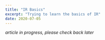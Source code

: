 ```yaml
---
title: "IR Basics"
excerpt: "Trying to learn the basics of IR"
date: 2020-07-05
---
```


*article in progress, please check back later*
